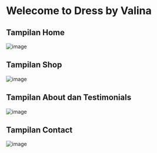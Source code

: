 # Welecome to Dress by Valina

## Tampilan Home

![image](https://github.com/user-attachments/assets/b66b0013-7001-4e7e-95ca-965f62d68344)

## Tampilan Shop

![image](https://github.com/user-attachments/assets/01886c47-404e-430d-b023-f03b9e5752ff)

## Tampilan About dan Testimonials

![image](https://github.com/user-attachments/assets/b9304ef4-878d-4c83-8ebf-32e036afa880)

## Tampilan Contact

![image](https://github.com/user-attachments/assets/cbbe9797-4821-4b24-95fd-0c5c384eb90e)

